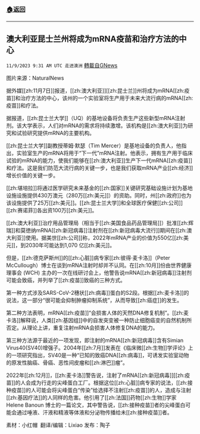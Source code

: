 ###  [:house:返回](README.md)
---


## 澳大利亚昆士兰州将成为mRNA疫苗和治疗方法的中心
`11/9/2023 9:31 AM UTC 走进澳洲` [轉載自GNews](https://gnews.org/articles/1948520)

图片来源：NaturalNews

据外媒[[zh:11月7日]]报道，[[zh:澳大利亚]][[zh:昆士兰]]州将成为mRNA[[zh:疫苗]]和治疗方法的中心，该州的一个实验室将生产用于未来大流行病的mRNA[[zh:疫苗]]和疗法。

据报道，[[zh:昆士兰大学]]（UQ）的基地设备将负责生产这些新型mRNA注射剂。该大学表示，人们对mRNA的需求将持续激增。该机构是[[zh:澳大利亚]]为研究和试验研究提供mRNA的主要机构。

[[zh:昆士兰大学]]副教授蒂姆·默瑟（Tim Mercer）是基地设备的负责人，他指出，实验室生产的mRNA将用于“下一代”mRNA注射。他表示，拥有生产用于临床试验的mRNA的能力，使我们能够在[[zh:澳大利亚]]生产下一代mRNA[[zh:疫苗]]和疗法。这是我们防范大流行病的关键一步，也是我们获取mRNA产业[[zh:经济]]增长价值的关键一步。

[[zh:堪培拉]]将通过医学研究未来基金的[[zh:国家]]关键研究基础设施计划为基地设施设施提供430万澳元（280万[[zh:美元]]）的资助。同时，州[[zh:政府]]也为该设施提供了25万[[zh:美元]]。[[zh:昆士兰大学]]和全球医疗保健[[zh:公司]][[zh:赛诺菲]]各出资100万[[zh:美元]]。

[[zh:澳大利亚]]治疗用品管理局（相当于[[zh:美国食品药品管理局]]）批准[[zh:辉瑞]]和莫徳纳mRNA[[zh:新冠病毒]]注射剂在[[zh:新冠病毒大流行]]期间在[[zh:澳大利亚]]使用。据美世[[zh:公司]]称，2022年mRNA产业的价值为550亿[[zh:美元]]，到2030年可能达到1,070 亿[[zh:美元]]。

但是，[[zh:德克萨斯州]]的[[zh:心脏]]病专家[[zh:彼得·麦卡洛]]（Peter McCullough）博士在谈到mRNA注射时却并不认同。在[[zh:10月]]份由世界健康理事会 (WCH) 主办的一次在线研讨会上，他警告说mRNA[[zh:新冠病毒]]注射剂可能会致癌，并列举了[[zh:疫苗]]致癌的三种方式。

第一种方式涉及SARS-CoV-2穗状[[zh:病毒]]蛋白的S2段。根据[[zh:麦卡洛]]的说法，这一部分“很可能会抑制肿瘤抑制系统”，从而导致[[zh:癌症]]的发生。

第二种方法表明，mRNA[[zh:疫苗]]“会损害人体的天然DNA修复机制”。[[zh:麦卡洛]]解释说，人类[[zh:基因组]]中的自发突变被一种防止细胞癌变的自然机制所否定。从理论上讲，重复注射mRNA会损害人体修复DNA的能力。

第三种方法源于最近的一项发现，即注射的mRNA[[zh:新冠病毒]]含有Simian Virus40(SV40)增强子。2004年[[zh:7月]]发表在《临床微[[zh:生物]]学评论》上的一项研究指出，SV40是一种“已知的致癌DNA[[zh:病毒]]，可诱发实验室动物的原发性脑癌、骨癌、恶性间皮瘤和[[zh:淋巴]]瘤”。

2022年[[zh:12月]]，[[zh:麦卡洛]]警告说，注射了mRNA[[zh:新冠病毒]][[zh:疫苗]]的人会成为行走的尖峰蛋白工厂。根据这位[[zh:心脏]]病专家的说法，[[zh:接种疫苗]]的人可能会将尖峰蛋白“传染”给选择不注射[[zh:疫苗]]的人，造成与注射[[zh:基因疗法]]的人同样的危害。他引用了[[zh:法国]]药物[[zh:生物]]学家 Helene Banoun 博士的一篇论文，其中警告说，[[zh:接种疫苗]]者的尖峰蛋白可能会通过唾液、汗液和精液等体液和分泌物传播给未[[zh:接种疫苗]]者。

素材：小红帽   翻译/编辑：Lixiao  发布：陶子




